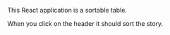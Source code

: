 This React application is a sortable table.

When you click on the header it should sort the story.
